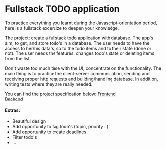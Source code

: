 # Fullstack TODO application

To practice everything you learnt during the Javascript-orientation period, here is a fullstack excersize to deepen your knowledge.

The project: create a fullstack todo application with database. The app's aim, to get, and store todo's in a database. The user needs to have the access to her/his data's, so to the todo items and to their state (done or not). The user needs the features: changes todo's state or deleting items from the list.

Don't waste too much time with the UI, concentrate on the functionality. The main thing is to practice the client-server communication, sending and receiving proper http requests and building/handling database. In addition, writing tests where they are really needed.

You can find the project specification below:
[Frontend](todo-frontend.md)  
[Backend](todo-backend.md)  

#### Extras:
 -  Beautiful design
 -  Add opportunity to tag todo's (topic, priority ..)
 -  Add opportunity to create deadlines
 -  Filter todo's
 -  ...
